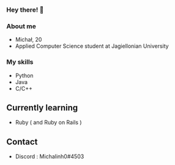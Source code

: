 ### Hey there! 👋

### About me

- Michał, 20
- Applied Computer Science student at Jagiellonian University

### My skills

- Python
- Java
- C/C++

## Currently learning

- Ruby ( and Ruby on Rails )

## Contact

- Discord : Michalinh0#4503
